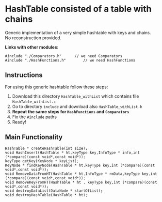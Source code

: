 # HashTable consisted of a table with chains
Generic implementation of a very simple hashtable with keys and chains. No reconstruction provided.


__Links with other modules:__
```
#include "./Comparators.h"		// we need Comparators
#include "./HashFunctions.h"		// we need HashFunctions
```

## Instructions
For using this generic hashtable follow these steps:

1. Download this directory ```HashTable_withList``` which contains file ```HashTable_withList.c```
2. Go to directory ```include``` and download also ```HashTable_withList.h```
3. __Repeat the same steps for ```HashFunctions``` and ```Comparators```__ 
4. Fix the ```#include``` paths
5. Ready!

## Main Functionality
```
HashTable * createHashTable(int size);
void HashInsert(HashTable * ht,keyType key,InfoType * info,int (*compare)(const void*,const void*));
keyType getKey(KeyNode * keyList);
KeyNode * findKeyNode(HashTable * ht,keyType key,int (*compare)(const void*,const void*));
void RemoveDataFromHT(HashTable * ht,InfoType * rmData,keyType key,int (*compare)(const void*,const void*));
void RemoveKeyFromHT(HashTable * ht , keyType key,int (*compare)(const void*,const void*));
void destroyDataList(DataNode * startOfList);
void destroyHashTable(HashTable * ht);
```




